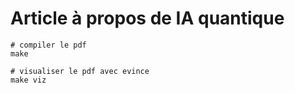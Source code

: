 # Article à propos de IA quantique


```
# compiler le pdf
make

# visualiser le pdf avec evince
make viz
```

